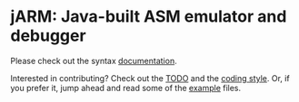 # jARM: Java-built ASM emulator and debugger

Please check out the syntax [documentation]().

Interested in contributing? Check out the [TODO]() and the [coding style](). Or, if you prefer it,
jump ahead and read some of the [example]() files.

[//]: # (^ TODO: Add file locations)



